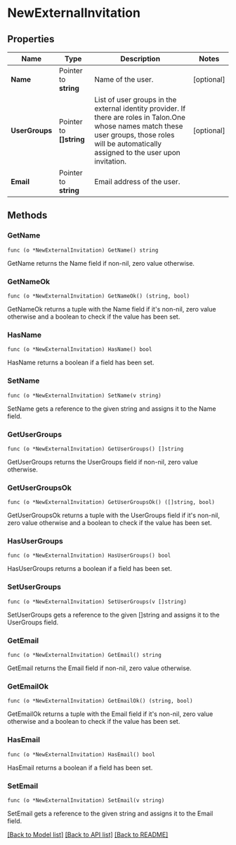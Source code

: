 # NewExternalInvitation

## Properties

Name | Type | Description | Notes
------------ | ------------- | ------------- | -------------
**Name** | Pointer to **string** | Name of the user. | [optional] 
**UserGroups** | Pointer to **[]string** | List of user groups in the external identity provider.  If there are roles in Talon.One whose names match these user groups, those roles will be automatically assigned to the user upon invitation.  | [optional] 
**Email** | Pointer to **string** | Email address of the user. | 

## Methods

### GetName

`func (o *NewExternalInvitation) GetName() string`

GetName returns the Name field if non-nil, zero value otherwise.

### GetNameOk

`func (o *NewExternalInvitation) GetNameOk() (string, bool)`

GetNameOk returns a tuple with the Name field if it's non-nil, zero value otherwise
and a boolean to check if the value has been set.

### HasName

`func (o *NewExternalInvitation) HasName() bool`

HasName returns a boolean if a field has been set.

### SetName

`func (o *NewExternalInvitation) SetName(v string)`

SetName gets a reference to the given string and assigns it to the Name field.

### GetUserGroups

`func (o *NewExternalInvitation) GetUserGroups() []string`

GetUserGroups returns the UserGroups field if non-nil, zero value otherwise.

### GetUserGroupsOk

`func (o *NewExternalInvitation) GetUserGroupsOk() ([]string, bool)`

GetUserGroupsOk returns a tuple with the UserGroups field if it's non-nil, zero value otherwise
and a boolean to check if the value has been set.

### HasUserGroups

`func (o *NewExternalInvitation) HasUserGroups() bool`

HasUserGroups returns a boolean if a field has been set.

### SetUserGroups

`func (o *NewExternalInvitation) SetUserGroups(v []string)`

SetUserGroups gets a reference to the given []string and assigns it to the UserGroups field.

### GetEmail

`func (o *NewExternalInvitation) GetEmail() string`

GetEmail returns the Email field if non-nil, zero value otherwise.

### GetEmailOk

`func (o *NewExternalInvitation) GetEmailOk() (string, bool)`

GetEmailOk returns a tuple with the Email field if it's non-nil, zero value otherwise
and a boolean to check if the value has been set.

### HasEmail

`func (o *NewExternalInvitation) HasEmail() bool`

HasEmail returns a boolean if a field has been set.

### SetEmail

`func (o *NewExternalInvitation) SetEmail(v string)`

SetEmail gets a reference to the given string and assigns it to the Email field.


[[Back to Model list]](../README.md#documentation-for-models) [[Back to API list]](../README.md#documentation-for-api-endpoints) [[Back to README]](../README.md)


